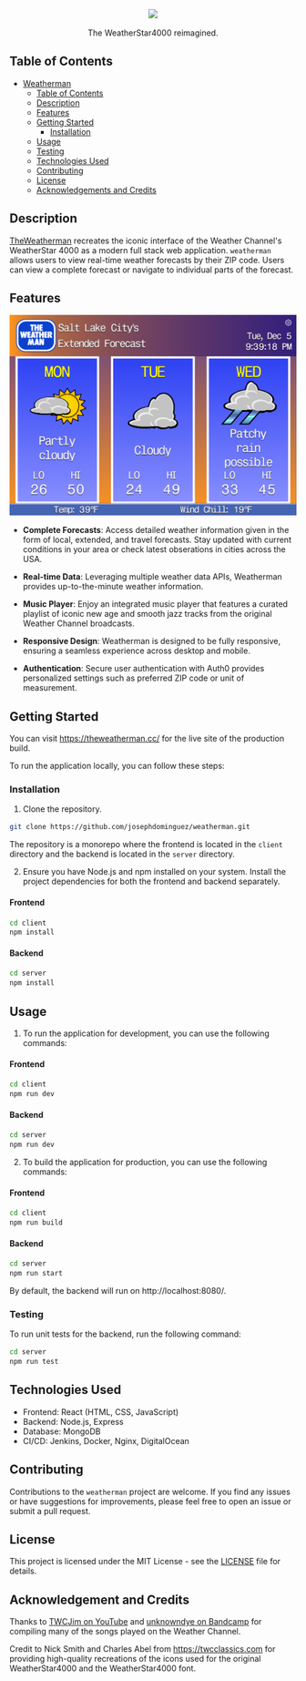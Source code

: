 <p align="center">
  <img height="200" src="https://theweatherman.cc/assets/logo-3b7a1b16.svg">
</p>
<p align="center">
The WeatherStar4000 reimagined.
</p>

## Table of Contents

- [Weatherman](#weatherman)
  - [Table of Contents](#table-of-contents)
  - [Description](#description)
  - [Features](#features)
  - [Getting Started](#getting-started)
    - [Installation](#installation)
  - [Usage](#usage)
  - [Testing](#testing)
  - [Technologies Used](#technologies-used)
  - [Contributing](#contributing)
  - [License](#license)
  - [Acknowledgements and Credits](#acknowledgement-and-credits)

## Description

[TheWeatherman](https://theweatherman.cc/) recreates the iconic interface of the Weather Channel's WeatherStar 4000 as a modern full stack web application. `weatherman` allows users to view real-time weather forecasts by their ZIP code. Users can view a complete forecast or navigate to individual parts of the forecast.

## Features

![Extended Forecast](./client/public/images/weatherman%20extended%20forecast.png)

- **Complete Forecasts**: Access detailed weather information given in the form of local, extended, and travel forecasts. Stay updated with current conditions in your area or
check latest obserations in cities across the USA.

- **Real-time Data**: Leveraging multiple weather data APIs, Weatherman provides 
up-to-the-minute weather information.

- **Music Player**: Enjoy an integrated music player that features a curated playlist of iconic new age and smooth jazz tracks from the original Weather Channel broadcasts.

- **Responsive Design**: Weatherman is designed to be fully responsive, ensuring a seamless 
experience across desktop and mobile.

- **Authentication**: Secure user authentication with Auth0 provides personalized settings such as 
preferred ZIP code or unit of measurement.

## Getting Started

You can visit https://theweatherman.cc/ for the live site of the production build.

To run the application locally, you can follow these steps:

### Installation

1. Clone the repository.
```bash
git clone https://github.com/josephdominguez/weatherman.git
```
The repository is a monorepo where the frontend is located in the `client` 
directory and the backend is located in the `server` directory.

2. Ensure you have Node.js and npm installed on your system. Install the
project dependencies for both the frontend and backend separately.

#### Frontend
```bash
cd client
npm install
```
#### Backend
```bash
cd server
npm install
```

## Usage

1. To run the application for development, you can use the following commands:

#### Frontend
```bash
cd client
npm run dev
```

#### Backend
```bash
cd server
npm run dev
```

2. To build the application for production, you can use the following commands:

#### Frontend
```bash
cd client
npm run build
```

#### Backend
```bash
cd server
npm run start
```

By default, the backend will run on http://localhost:8080/.

### Testing

To run unit tests for the backend, run the following command:

```bash
cd server
npm run test
```

## Technologies Used

- Frontend: React (HTML, CSS, JavaScript)
- Backend: Node.js, Express
- Database: MongoDB
- CI/CD: Jenkins, Docker, Nginx, DigitalOcean

## Contributing

Contributions to the `weatherman` project are welcome. If you find any issues or have suggestions for improvements, please feel free to open an issue or submit a pull request.

## License

This project is licensed under the MIT License - see the [LICENSE](LICENSE) file for details.

## Acknowledgement and Credits

Thanks to [TWCJim on YouTube](https://www.youtube.com/@twcjim) and [unknowndye on Bandcamp](https://unknowndye.bandcamp.com/album/weatherscan-music) for compiling 
many of the songs played on the Weather Channel. 

Credit to Nick Smith and Charles Abel from https://twcclassics.com for providing high-quality recreations of the icons used
for the original WeatherStar4000 and the WeatherStar4000 font.